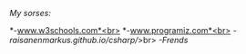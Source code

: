 *My sorses:*

*-www.w3schools.com*<br>
*-www.programiz.com*<br>
*-raisanenmarkus.github.io/csharp/*>br>
*-Frends*<br>
